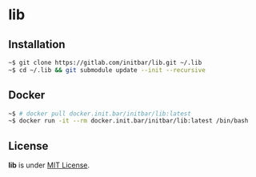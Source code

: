 # lib

## Installation

```bash
~$ git clone https://gitlab.com/initbar/lib.git ~/.lib
~$ cd ~/.lib && git submodule update --init --recursive
```

## Docker

```bash
~$ # docker pull docker.init.bar/initbar/lib:latest
~$ docker run -it --rm docker.init.bar/initbar/lib:latest /bin/bash
```

## License

**lib** is under [MIT License](./LICENSE.md).
